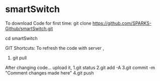 # smartSwitch

To download Code for first time:
git clone https://github.com/SPARKS-Github/smartSwitch.git

cd smartSwitch

GIT Shortcuts:
To refresh the code with server , 
1. git pull

After changing code... upload it,
1.git status
2.git add -A
3.git commit -m "Comment changes made here"
4.git push
